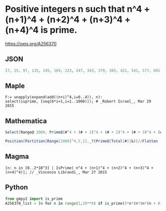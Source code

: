 # Positive integers n such that n^4 \+ \(n\+1\)^4 \+ \(n\+2\)^4 \+ \(n\+3\)^4 \+ \(n\+4\)^4 is prime\.
https://oeis.org/A256370
## JSON
```JSON
[7, 25, 97, 115, 145, 169, 223, 247, 343, 379, 385, 421, 541, 577, 601, 607, 673, 691, 751, 847, 895, 961, 997, 1111, 1129, 1237, 1267, 1303, 1327, 1459, 1489, 1555, 1615, 1639, 1657, 1663, 1741, 1765, 1771, 1807, 1819, 1831, 1873, 1903, 1927, 1945, 1951, 1963]
```
## Maple
```Maple
F:= unapply(expand(add((n+i)^4,i=0..4)), n):
select(isprime, [seq(6*i+1,i=1..1000)]); # _Robert Israel_, Mar 29 2015
```
## Mathematica
```Mathematica
Select[Range@ 2000, PrimeQ[#^4 + (# + 1)^4 + (# + 2)^4 + (# + 3)^4 + (# + 4)^4] &] (* _Michael De Vlieger_, Mar 26 2015 *)
```
```Mathematica
Position[Partition[Range[2000]^4,5,1],_?(PrimeQ[Total[#]]&)]//Flatten (* _Harvey P. Dale_, Apr 28 2022 *)
```
## Magma
```Magma
[n: n in [0..2*10^3] | IsPrime( n^4 + (n+1)^4 + (n+2)^4 + (n+3)^4 + (n+4)^4)]; // _Vincenzo Librandi_, Mar 27 2015
```
## Python
```Python
from gmpy2 import is_prime
A256370_list = [n for n in range(1,10**6) if is_prime(5*n*(n*(n*(n + 8) + 36) + 80) + 354)] # _Chai Wah Wu_, Mar 29 2015
```
